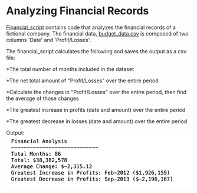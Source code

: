 # Analyzing Financial Records

[Financial_script](https://github.com/MabelAlamu/financial_records/blob/main/financial_script.ipynb) contains code that analyzes the financial records of a fictional company. The financial data, [budget_data.csv](https://github.com/MabelAlamu/financial_records/blob/main/budget_data.csv) is composed of two columns 'Date' and 'Profit/Losses'. 

The financial_script calculates the following and saves the output as a csv file:

 *The total number of months included in the dataset
  
*The net total amount of "Profit/Losses" over the entire period
  
*Calculate the changes in "Profit/Losses" over the entire period, then find the average of those changes
  
*The greatest increase in profits (date and amount) over the entire period
  
*The greatest decrease in losses (date and amount) over the entire period
 
 Output:
  ![financial_analysis_output](financial_analysis.png)

